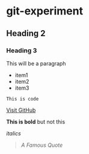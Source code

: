 # git-experiment

## Heading 2

### Heading 3

This will be a paragraph

- item1
- item2
- item3

`This is code`

[Visit GitHub](https://github.com/)

**This is bold** but not this

_italics_

>_A Famous Quote_
